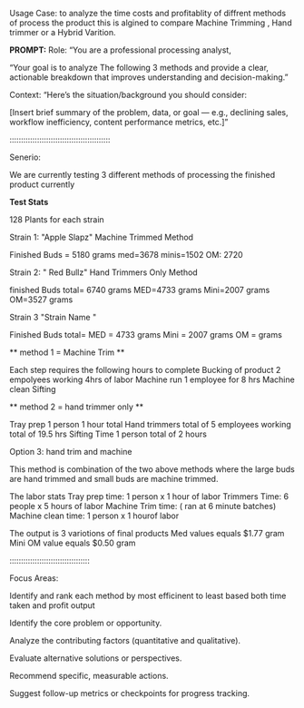 Usage Case: to analyze  the time costs and profitablity of diffrent methods of process the product this is algined to 
compare Machine Trimming , Hand trimmer or a Hybrid Varition. 

**PROMPT:**
Role:
“You are a  professional processing analyst,

“Your goal is to analyze The following 3 methods and provide a clear, actionable breakdown that improves understanding and decision-making.”

Context:
“Here’s the situation/background you should consider:

[Insert brief summary of the problem, data, or goal — e.g., declining sales, workflow inefficiency, content performance metrics, etc.]”

::::::::::::::::::::::::::::::::::::::::::::

Senerio:

We are currently testing 3 different methods of processing the finished product currently

**Test Stats** 

 128 Plants for each strain

 Strain 1: "Apple Slapz" Machine Trimmed Method 
 
 Finished Buds = 5180 grams
 med=3678
 minis=1502
 OM: 2720 
 
 Strain 2: " Red Bullz" Hand Trimmers Only Method 
 
 finished Buds total= 6740 grams
 MED=4733 grams
 Mini=2007 grams
 OM=3527 grams

 Strain 3 "Strain Name "
 
 Finished Buds total= 
 MED = 4733 grams
 Mini = 2007 grams
 OM =  grams

** method 1 = Machine Trim **

 Each step requires the following hours to complete
 Bucking of product  2 empolyees working 4hrs of labor 
 Machine run 1 employee for 8 hrs
 Machine clean
 Sifting

** method 2  =  hand trimmer only **
 
 Tray prep 1 person 1 hour total
 Hand trimmers total of 5 employees working total of  19.5 hrs
 Sifting Time 1 person total of 2 hours

Option 3: hand trim  and machine

This method is combination of the two above methods where the large buds are hand trimmed and small buds are machine trimmed.

The labor stats
Tray prep time: 1 person x 1 hour of labor
Trimmers Time: 6 people x 5 hours of labor
Machine Trim time: ( ran at 6 minute batches)
Machine clean time: 1 person x  1 hourof labor

The output is 3 variotions of final products
Med values equals $1.77 gram 
Mini 
OM value equals $0.50 gram


:::::::::::::::::::::::::::::::::::

Focus Areas:

Identify and rank each method by most efficinent to least based both time taken and profit output

Identify the core problem or opportunity.

Analyze the contributing factors (quantitative and qualitative).

Evaluate alternative solutions or perspectives.

Recommend specific, measurable actions.

Suggest follow-up metrics or checkpoints for progress tracking.




